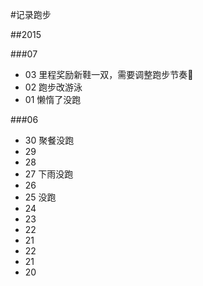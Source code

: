#记录跑步


##2015

###07

* 03 里程奖励新鞋一双，需要调整跑步节奏🏃
* 02 跑步改游泳
* 01 懒惰了没跑



###06

* 30 聚餐没跑
* 29
* 28
* 27 下雨没跑
* 26
* 25 没跑
* 24
* 23
* 22
* 21
* 22
* 21
* 20
